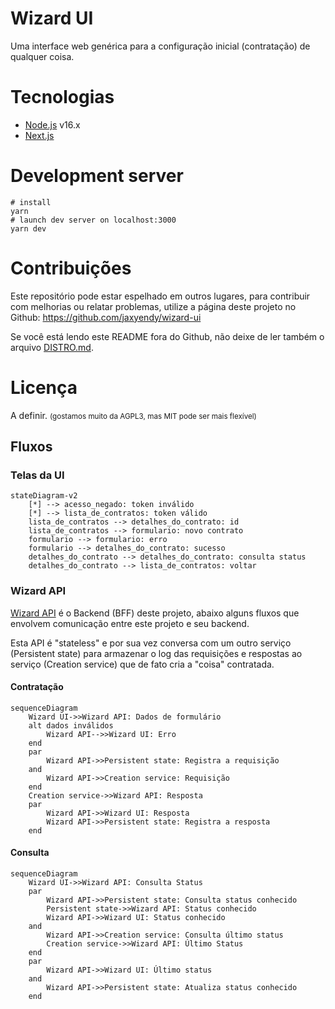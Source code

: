 # Wizard UI

Uma interface web genérica para a configuração inicial (contratação) de qualquer coisa.

# Tecnologias

- [Node.js](https://nodejs.org/) v16.x
- [Next.js](https://nextjs.org/)

# Development server

```
# install
yarn
# launch dev server on localhost:3000
yarn dev
```

# Contribuições

Este repositório pode estar espelhado em outros lugares, para contribuir com melhorias ou relatar
problemas, utilize a página deste projeto no Github: https://github.com/jaxyendy/wizard-ui

Se você está lendo este README fora do Github, não deixe de ler também o
arquivo [DISTRO.md](DISTRO.md).

# Licença

A definir.
<small>(gostamos muito da AGPL3, mas MIT pode ser mais flexível)</small>


## Fluxos

### Telas da UI

```mermaid
stateDiagram-v2
    [*] --> acesso_negado: token inválido
    [*] --> lista_de_contratos: token válido
    lista_de_contratos --> detalhes_do_contrato: id
    lista_de_contratos --> formulario: novo contrato
    formulario --> formulario: erro
    formulario --> detalhes_do_contrato: sucesso
    detalhes_do_contrato --> detalhes_do_contrato: consulta status
    detalhes_do_contrato --> lista_de_contratos: voltar
```

### Wizard API

[Wizard API](https://github.com/jaxyendy/wizard-ui) é o Backend (BFF) deste projeto, abaixo alguns
fluxos que envolvem comunicação entre este projeto e seu backend.

Esta API é "stateless" e por sua vez conversa com um outro serviço (Persistent state) para
armazenar o log das requisições e respostas ao serviço (Creation service) que de fato cria a "coisa" 
contratada.

#### Contratação

```mermaid
sequenceDiagram
    Wizard UI->>Wizard API: Dados de formulário
    alt dados inválidos
        Wizard API-->>Wizard UI: Erro
    end
    par
        Wizard API->>Persistent state: Registra a requisição
    and
        Wizard API->>Creation service: Requisição
    end
    Creation service->>Wizard API: Resposta
    par
        Wizard API->>Wizard UI: Resposta
        Wizard API->>Persistent state: Registra a resposta
    end
```

#### Consulta

```mermaid
sequenceDiagram
    Wizard UI->>Wizard API: Consulta Status
    par
        Wizard API->>Persistent state: Consulta status conhecido
        Persistent state->>Wizard API: Status conhecido
        Wizard API->>Wizard UI: Status conhecido
    and
        Wizard API->>Creation service: Consulta último status
        Creation service->>Wizard API: Último Status
    end
    par
        Wizard API->>Wizard UI: Último status
    and
        Wizard API->>Persistent state: Atualiza status conhecido
    end
```

